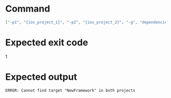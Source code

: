 # Command
```json
["-p1", "{ios_project_1}", "-p2", "{ios_project_2}", "-g", "dependencies", "-t", "NewFramework", "-f", "json"]
```

# Expected exit code
1

# Expected output
```
ERROR: Cannot find target "NewFramework" in both projects

```
